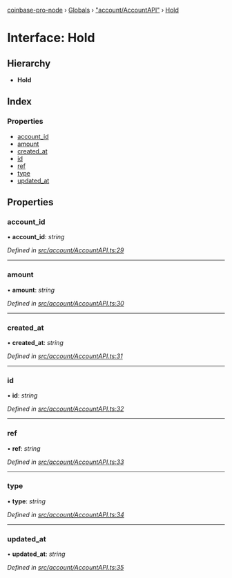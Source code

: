 [coinbase-pro-node](../README.md) › [Globals](../globals.md) › ["account/AccountAPI"](../modules/_account_accountapi_.md) › [Hold](_account_accountapi_.hold.md)

# Interface: Hold

## Hierarchy

- **Hold**

## Index

### Properties

- [account_id](_account_accountapi_.hold.md#account_id)
- [amount](_account_accountapi_.hold.md#amount)
- [created_at](_account_accountapi_.hold.md#created_at)
- [id](_account_accountapi_.hold.md#id)
- [ref](_account_accountapi_.hold.md#ref)
- [type](_account_accountapi_.hold.md#type)
- [updated_at](_account_accountapi_.hold.md#updated_at)

## Properties

### account_id

• **account_id**: _string_

_Defined in [src/account/AccountAPI.ts:29](https://github.com/bennyn/coinbase-pro-node/blob/08c3f97/src/account/AccountAPI.ts#L29)_

---

### amount

• **amount**: _string_

_Defined in [src/account/AccountAPI.ts:30](https://github.com/bennyn/coinbase-pro-node/blob/08c3f97/src/account/AccountAPI.ts#L30)_

---

### created_at

• **created_at**: _string_

_Defined in [src/account/AccountAPI.ts:31](https://github.com/bennyn/coinbase-pro-node/blob/08c3f97/src/account/AccountAPI.ts#L31)_

---

### id

• **id**: _string_

_Defined in [src/account/AccountAPI.ts:32](https://github.com/bennyn/coinbase-pro-node/blob/08c3f97/src/account/AccountAPI.ts#L32)_

---

### ref

• **ref**: _string_

_Defined in [src/account/AccountAPI.ts:33](https://github.com/bennyn/coinbase-pro-node/blob/08c3f97/src/account/AccountAPI.ts#L33)_

---

### type

• **type**: _string_

_Defined in [src/account/AccountAPI.ts:34](https://github.com/bennyn/coinbase-pro-node/blob/08c3f97/src/account/AccountAPI.ts#L34)_

---

### updated_at

• **updated_at**: _string_

_Defined in [src/account/AccountAPI.ts:35](https://github.com/bennyn/coinbase-pro-node/blob/08c3f97/src/account/AccountAPI.ts#L35)_
